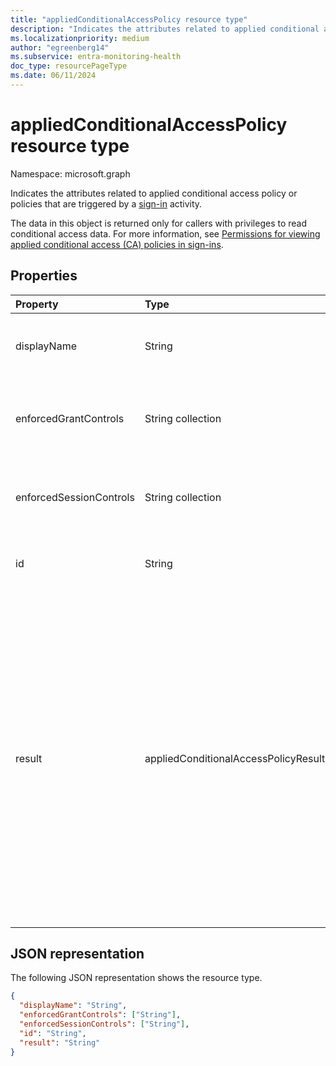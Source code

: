 ```yaml
---
title: "appliedConditionalAccessPolicy resource type"
description: "Indicates the attributes related to applied conditional access policy or policies that are triggered by a sign-in activity."
ms.localizationpriority: medium
author: "egreenberg14"
ms.subservice: entra-monitoring-health
doc_type: resourcePageType
ms.date: 06/11/2024
---
```


# appliedConditionalAccessPolicy resource type

Namespace: microsoft.graph

Indicates the attributes related to applied conditional access policy or policies that are triggered by a [sign-in](signin.md) activity.

The data in this object is returned only for callers with privileges to read conditional access data. For more information, see [Permissions for viewing applied conditional access (CA) policies in sign-ins](../api/signin-list.md#permissions).

## Properties

| Property   | Type    |Description|
|:---------------|:--------|:----------|
|displayName|String|Refers to the name of the conditional access policy (example: "Require MFA for Salesforce").|
|enforcedGrantControls|String collection|Refers to the grant controls enforced by the conditional access policy (example: "Require multifactor authentication").|
|enforcedSessionControls|String collection|Refers to the session controls enforced by the conditional access policy (example: "Require app enforced controls").|
|id|String|An identifier of the conditional access policy. Supports `$filter` (`eq`).|
|result|appliedConditionalAccessPolicyResult| Indicates the result of the CA policy that was triggered. Possible values are: `success`, `failure`, `notApplied` (policy isn't applied because policy conditions weren't met), `notEnabled` (This is due to the policy in a disabled state), `unknown`, `unknownFutureValue`, `reportOnlySuccess`, `reportOnlyFailure`, `reportOnlyNotApplied`, `reportOnlyInterrupted`. You must use the `Prefer: include-unknown-enum-members` request header to get the following values in this [evolvable enum](/graph/best-practices-concept#handling-future-members-in-evolvable-enumerations): `reportOnlySuccess`, `reportOnlyFailure`, `reportOnlyNotApplied`, `reportOnlyInterrupted`.|

## JSON representation

The following JSON representation shows the resource type.

<!-- {
  "blockType": "resource",
  "optionalProperties": [

  ],
  "@odata.type": "microsoft.graph.appliedConditionalAccessPolicy"
}-->

```json
{
  "displayName": "String",
  "enforcedGrantControls": ["String"],
  "enforcedSessionControls": ["String"],
  "id": "String",
  "result": "String"
}

```

<!-- uuid: 8fcb5dbc-d5aa-4681-8e31-b001d5168d79
2015-10-25 14:57:30 UTC -->
<!-- {
  "type": "#page.annotation",
  "description": "appliedConditionalAccessPolicy resource",
  "keywords": "",
  "section": "documentation",
  "tocPath": ""
}-->

